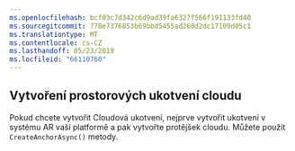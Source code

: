 ```yaml
---
ms.openlocfilehash: bcf03c7d342c6d9ad39fa6327f566f191133fd40
ms.sourcegitcommit: 778e7376853b69bbd5455ad260d2dc17109d05c1
ms.translationtype: MT
ms.contentlocale: cs-CZ
ms.lasthandoff: 05/23/2019
ms.locfileid: "66110760"
---
```

## <a name="create-a-cloud-spatial-anchor"></a>Vytvoření prostorových ukotvení cloudu

Pokud chcete vytvořit Cloudová ukotvení, nejprve vytvořit ukotvení v systému AR vaší platformě a pak vytvořte protějšek cloudu. Můžete použít `CreateAnchorAsync()` metody.
